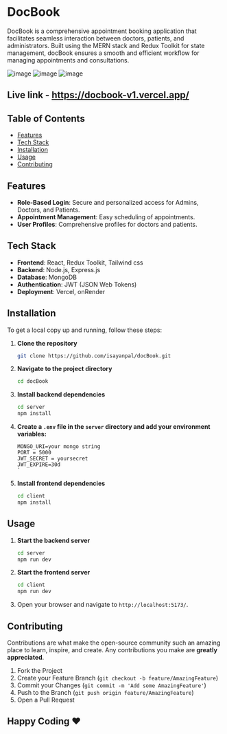 # DocBook

DocBook is a comprehensive appointment booking application that facilitates seamless interaction between doctors, patients, and administrators. Built using the MERN stack and Redux Toolkit for state management, docBook ensures a smooth and efficient workflow for managing appointments and consultations.

![image](https://github.com/isayanpal/docBook/assets/102523492/2da28059-7cbd-44dd-8f9c-5dad8c7306b6)
![image](https://github.com/isayanpal/docBook/assets/102523492/5a901e22-e185-484a-b963-d98106073189)
![image](https://github.com/isayanpal/docBook/assets/102523492/1ed3c1a5-ca34-4d4e-9a34-bf1ef4ea296c)

## Live link - https://docbook-v1.vercel.app/

## Table of Contents

- [Features](#features)
- [Tech Stack](#tech-stack)
- [Installation](#installation)
- [Usage](#usage)
- [Contributing](#contributing)

## Features

- **Role-Based Login**: Secure and personalized access for Admins, Doctors, and Patients.
- **Appointment Management**: Easy scheduling of appointments.
- **User Profiles**: Comprehensive profiles for doctors and patients.

## Tech Stack

- **Frontend**: React, Redux Toolkit, Tailwind css
- **Backend**: Node.js, Express.js
- **Database**: MongoDB
- **Authentication**: JWT (JSON Web Tokens)
- **Deployment**: Vercel, onRender

## Installation

To get a local copy up and running, follow these steps:

1. **Clone the repository**

   ```sh
   git clone https://github.com/isayanpal/docBook.git
   ```

2. **Navigate to the project directory**

   ```sh
   cd docBook
   ```

3. **Install backend dependencies**

   ```sh
   cd server
   npm install
   ```

4. **Create a `.env` file in the `server` directory and add your environment variables:**

   ```plaintext
   MONGO_URI=your mongo string
   PORT = 5000
   JWT_SECRET = yoursecret
   JWT_EXPIRE=30d
   `

   ```

5. **Install frontend dependencies**

   ```sh
   cd client
   npm install
   ```

## Usage

1. **Start the backend server**

   ```sh
   cd server
   npm run dev
   ```

2. **Start the frontend server**

   ```sh
   cd client
   npm run dev
   ```

3. Open your browser and navigate to `http://localhost:5173/`.

## Contributing

Contributions are what make the open-source community such an amazing place to learn, inspire, and create. Any contributions you make are **greatly appreciated**.

1. Fork the Project
2. Create your Feature Branch (`git checkout -b feature/AmazingFeature`)
3. Commit your Changes (`git commit -m 'Add some AmazingFeature'`)
4. Push to the Branch (`git push origin feature/AmazingFeature`)
5. Open a Pull Request

## Happy Coding ❤️
